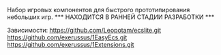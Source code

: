 Набор игровых компонентов для быстрого прототипирования небольших игр.
*** НАХОДИТСЯ В РАННЕЙ СТАДИИ РАЗРАБОТКИ ***

Зависимости:
https://github.com/Leopotam/ecslite.git
https://github.com/exerussus/1EasyEcs.git
https://github.com/exerussus/1Extensions.git

